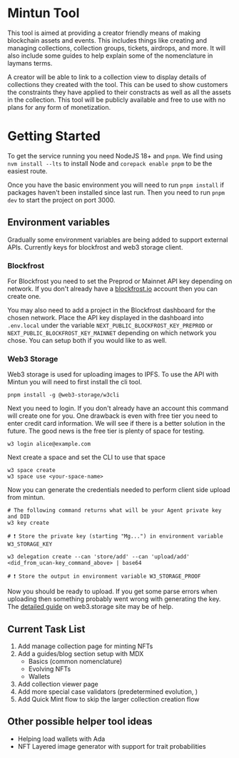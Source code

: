 # Mintun Tool

This tool is aimed at providing a creator friendly means of making blockchain assets and events. This includes things like creating and managing collections, collection groups, tickets, airdrops, and more. It will also include some guides to help explain some of the nomenclature in laymans terms.

A creator will be able to link to a collection view to display details of collections they created with the tool. This can be used to show customers the constraints they have applied to their constracts as well as all the assets in the collection. This tool will be publicly available and free to use with no plans for any form of monetization.

# Getting Started

To get the service running you need NodeJS 18+ and `pnpm`. We find using `nvm install --lts` to install Node and `corepack enable pnpm` to be the easiest route.

Once you have the basic environment you will need to run `pnpm install` if packages haven't been installed since last run. Then you need to run `pnpm dev` to start the project on port 3000.

## Environment variables

Gradually some environment variables are being added to support external APIs. Currently
keys for blockfrost and web3 storage client.

### Blockfrost

For Blockfrost you need to set the Preprod or Mainnet API key depending on network. If you don't already have a [blockfrost.io](https://blockfrost.io/) account then you can create one.

You may also need to add a project in the Blockfrost dashboard for the chosen network. Place the API key displayed in the dashboard into `.env.local` under the variable `NEXT_PUBLIC_BLOCKFROST_KEY_PREPROD` or `NEXT_PUBLIC_BLOCKFROST_KEY_MAINNET` depending on which network you chose. You can setup both if you would like to as well.

### Web3 Storage

Web3 storage is used for uploading images to IPFS. To use the API with Mintun you will need to first install the cli tool.

```
pnpm install -g @web3-storage/w3cli
```

Next you need to login. If you don't already have an account this command will create one for you. One drawback is even with free tier you need to enter credit card information. We will see if there is a better solution in the future. The good news is the free tier is plenty of space for testing.

```
w3 login alice@example.com

```

Next create a space and set the CLI to use that space

```
w3 space create
w3 space use <your-space-name>
```

Now you can generate the credentials needed to perform client side upload from mintun.

```
# The following command returns what will be your Agent private key and DID
w3 key create

# ❗️ Store the private key (starting "Mg...") in environment variable W3_STORAGE_KEY

w3 delegation create --can 'store/add' --can 'upload/add' <did_from_ucan-key_command_above> | base64

# ❗️ Store the output in environment variable W3_STORAGE_PROOF
```

Now you should be ready to upload. If you get some parse errors when uploading then something probably went wrong with generating the key. The [detailed guide](https://web3.storage/docs/how-to/upload/#using-the-cli) on web3.storage site may be of help.

## Current Task List

1. Add manage collection page for minting NFTs
2. Add a guides/blog section setup with MDX
   - Basics (common nomenclature)
   - Evolving NFTs
   - Wallets
3. Add collection viewer page
4. Add more special case validators (predetermined evolution, )
5. Add Quick Mint flow to skip the larger collection creation flow

## Other possible helper tool ideas

- Helping load wallets with Ada
- NFT Layered image generator with support for trait probabilities

```

```
